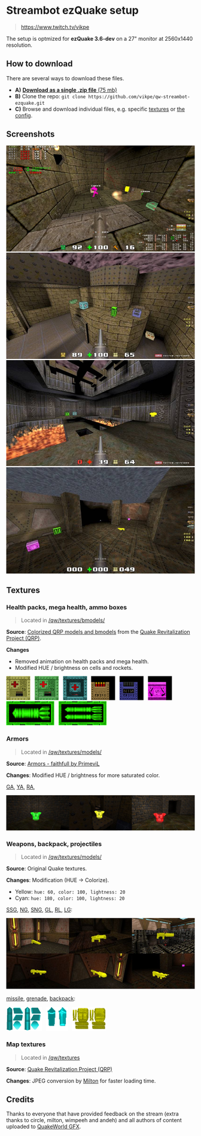 # Streambot ezQuake setup
> https://www.twitch.tv/vikpe

The setup is optmized for **ezQuake 3.6-dev** on a 27" monitor at 2560x1440 resolution.

## How to download
There are several ways to download these files.

* **A)** [**Download as a single .zip file** (75 mb)](https://github.com/vikpe/qw-streambot-ezquake/archive/refs/heads/main.zip)
* **B)** Clone the repo: `git clone https://github.com/vikpe/qw-streambot-ezquake.git`
* **C)** Browse and download individual files, e.g. specific [textures](#textures) or [the config](https://github.com/vikpe/qw-streambot-ezquake/blob/main/ezquake/configs/streambot.cfg).


## Screenshots
![screenshot 1](.github/screenshot_01.jpg)
![screenshot 2](.github/screenshot_02.jpg)
![screenshot 3](.github/screenshot_03.jpg)
![screenshot 4](.github/screenshot_04.jpg)


## Textures

### Health packs, mega health, ammo boxes
> Located in [/qw/textures/bmodels/](https://github.com/vikpe/qw-streambot-ezquake/tree/main/qw/textures/bmodels)

**Source**: [Colorized QRP models and bmodels](https://gfx.quakeworld.nu/details/372/colorized-qrp-models-and-bmodels/) from the [Quake Revitalization Project (QRP)](http://qrp.quakeone.com/downloads/).

**Changes**
* Removed animation on health packs and mega health.
* Modified HUE / brightness on cells and rockets.

<img src="https://raw.githubusercontent.com/vikpe/qw-streambot-ezquake/main/qw/textures/bmodels/med3_0.png" height="64"> &nbsp; <img src="https://raw.githubusercontent.com/vikpe/qw-streambot-ezquake/main/qw/textures/bmodels/+0_med25.png" height="64"> &nbsp; <img src="https://raw.githubusercontent.com/vikpe/qw-streambot-ezquake/main/qw/textures/bmodels/+0_med100.png" height="64"> &nbsp; 
<img src="https://raw.githubusercontent.com/vikpe/qw-streambot-ezquake/main/qw/textures/bmodels/shot0sid.png" height="64"> &nbsp; 
<img src="https://raw.githubusercontent.com/vikpe/qw-streambot-ezquake/main/qw/textures/bmodels/nail0sid.png" height="64"> &nbsp;
<img src="https://raw.githubusercontent.com/vikpe/qw-streambot-ezquake/main/qw/textures/bmodels/batt1sid.png" height="64"> &nbsp; 
<img src="https://raw.githubusercontent.com/vikpe/qw-streambot-ezquake/main/qw/textures/bmodels/rock1sid.png" height="64"> &nbsp; 
<img src="https://raw.githubusercontent.com/vikpe/qw-streambot-ezquake/main/qw/textures/bmodels/rock0sid.png" height="64"> 

### Armors
> Located in [/qw/textures/models/](https://github.com/vikpe/qw-streambot-ezquake/tree/main/qw/textures/models)

**Source**: [Armors - faithfull by PrimeviL](https://gfx.quakeworld.nu/details/44/armors-faithfull-/) 

**Changes**: Modified HUE / brightness for more saturated color.

[GA](https://github.com/vikpe/qw-streambot-ezquake/blob/main/qw/textures/models/armor_0.png), [YA](https://github.com/vikpe/qw-streambot-ezquake/blob/main/qw/textures/models/armor_1.png), [RA](https://github.com/vikpe/qw-streambot-ezquake/blob/main/qw/textures/models/armor_2.png),  

![weapons](.github/armors.jpg)


### Weapons, backpack, projectiles
> Located in [/qw/textures/models/](https://github.com/vikpe/qw-streambot-ezquake/tree/main/qw/textures/models)

**Source**: Original Quake textures.

**Changes**: Modification (HUE -> Colorize).
  * Yellow: `hue: 60, color: 100, lightness: 20`
  * Cyan: `hue: 180, color: 100, lightness: 20`

[SSG](https://github.com/vikpe/qw-streambot-ezquake/blob/main/qw/textures/models/g_shot_0.png), [NG](https://github.com/vikpe/qw-streambot-ezquake/blob/main/qw/textures/models/g_nail_0.png), [SNG](https://github.com/vikpe/qw-streambot-ezquake/blob/main/qw/textures/models/g_nail2_0.png), [GL](https://github.com/vikpe/qw-streambot-ezquake/blob/main/qw/textures/models/g_rock_0.png), [RL](https://github.com/vikpe/qw-streambot-ezquake/blob/main/qw/textures/models/g_rock2_0.png), [LG](https://github.com/vikpe/qw-streambot-ezquake/blob/main/qw/textures/models/g_light_0.png): 

![weapons](.github/weapons.jpg)

[missile](https://github.com/vikpe/qw-streambot-ezquake/blob/main/qw/textures/models/missile_0.png), [grenade](https://github.com/vikpe/qw-streambot-ezquake/blob/main/qw/textures/models/grenade_0.png), [backpack](https://github.com/vikpe/qw-streambot-ezquake/blob/main/qw/textures/models/backpack_0.png):

<img src="https://raw.githubusercontent.com/vikpe/qw-streambot-ezquake/main/qw/textures/models/missile_0.png" height="64"> &nbsp; 
<img src="https://raw.githubusercontent.com/vikpe/qw-streambot-ezquake/main/qw/textures/models/grenade_0.png" height="64"> &nbsp; 
<img src="https://raw.githubusercontent.com/vikpe/qw-streambot-ezquake/main/qw/textures/models/backpack_0.png" height="64">


### Map textures
> Located in [/qw/textures](https://github.com/vikpe/qw-streambot-ezquake/tree/main/qw/textures/)

**Source**: [Quake Revitalization Project (QRP)](http://qrp.quakeone.com/downloads/)

**Changes**: JPEG conversion by [Milton](https://www.twitch.tv/Miltonizer) for faster loading time.

## Credits
Thanks to everyone that have provided feedback on the stream (extra thanks to circle, milton, wimpeeh and andeh) and all authors of content uploaded to [QuakeWorld GFX](https://gfx.quakeworld.nu/).
